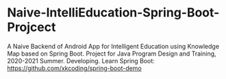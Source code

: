 # Naive-IntelliEducation-Spring-Boot-Projcect
A Naive Backend of Android App for Intelligent Education using Knowledge Map based on Spring Boot. Project for Java Program Design and Training, 2020-2021 Summer. Developing.
Learn Spring Boot: https://github.com/xkcoding/spring-boot-demo
